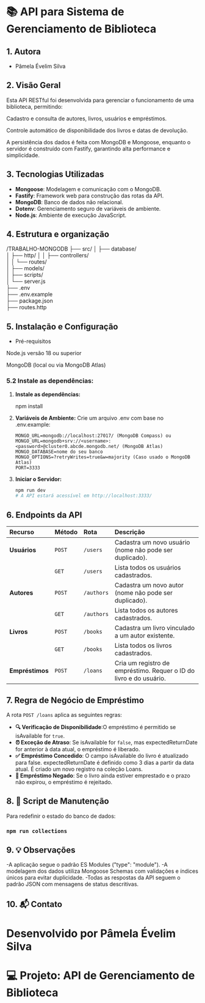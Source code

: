# 📚 API para Sistema de Gerenciamento de Biblioteca 

## 1. Autora

* Pâmela Évelim Silva

## 2. Visão Geral

Esta API RESTful foi desenvolvida para gerenciar o funcionamento de uma biblioteca, permitindo:

Cadastro e consulta de autores, livros, usuários e empréstimos.

Controle automático de disponibilidade dos livros e datas de devolução.

A persistência dos dados é feita com MongoDB e Mongoose, enquanto o servidor é construído com Fastify, garantindo alta performance e simplicidade.

## 3. Tecnologias Utilizadas 

* **Mongoose**: Modelagem e comunicação com o MongoDB.
* **Fastify**: Framework web para construção das rotas da API.
* **MongoDB**: Banco de dados não relacional.
* **Dotenv**: Gerenciamento seguro de variáveis de ambiente.
* **Node.js**: Ambiente de execução JavaScript.

## 4. Estrutura e organização

/TRABALHO-MONGODB
├── src/
│   ├── database/         
│   ├── http/
│   │   ├── controllers/   
│   │   └── routes/        
│   ├── models/            
│   ├── scripts/           
│   └── server.js          
├── .env                   
├── .env.example           
├── package.json           
├── routes.http            


## 5. Instalação e Configuração

* Pré-requisitos

Node.js versão 18 ou superior

MongoDB (local ou via MongoDB Atlas)

### 5.2 Instale as dependências:

1.  **Instale as dependências:**
   
    npm install

2.  **Variáveis de Ambiente:**
    Crie um arquivo .env com base no .env.example:
    ```
    MONGO_URL=mongodb://localhost:27017/ (MongoDB Compass) ou 
    MONGO_URL=mongodb+srv://<username>:<password>@cluster0.abcde.mongodb.net/ (MongoDB Atlas)
    MONGO_DATABASE=nome do seu banco
    MONGO_OPTIONS=?retryWrites=true&w=majority (Caso usado o MongoDB Atlas)
    PORT=3333
    ```

3.  **Iniciar o Servidor:**
   
    ```bash
    npm run dev
    # A API estará acessível em http://localhost:3333/
    ```
## 6. Endpoints da API

| Recurso | Método | Rota | Descrição |
| :--- | :--- | :--- | :--- |
| **Usuários** | `POST` | `/users` | Cadastra um novo usuário (nome não pode ser duplicado). |
| | `GET` | `/users` | Lista todos os usuários cadastrados. |
| **Autores** | `POST` | `/authors` | Cadastra um novo autor (nome não pode ser duplicado). |
| | `GET` | `/authors` | Lista todos os autores cadastrados. |
| **Livros** | `POST` | `/books` | Cadastra um livro vinculado a um autor existente. |
| | `GET` | `/books` | Lista todos os livros cadastrados. |
| **Empréstimos** | `POST` | `/loans` | Cria um registro de empréstimo. Requer o ID do livro e do usuário. |

## 7. Regra de Negócio de Empréstimo

A rota `POST /loans` aplica as seguintes regras:

* **🔍 Verificação de Disponibilidade**:O empréstimo é permitido se isAvailable for `true`.
* **⏰ Exceção de Atraso**: Se isAvailable for `false`, mas expectedReturnDate for anterior à data atual, o empréstimo é liberado.
* **✅ Empréstimo Concedido**: O campo isAvailable do livro é atualizado para false.
expectedReturnDate é definido como 3 dias a partir da data atual.
É criado um novo registro na coleção Loans.
* **🚫 Empréstimo Negado**: Se o livro ainda estiver emprestado e o prazo não expirou, o empréstimo é rejeitado.

## 8. 🧹 Script de Manutenção

Para redefinir o estado do banco de dados:

### `npm run collections`

## 9. 💡 Observações

-A aplicação segue o padrão ES Modules ("type": "module").
-A modelagem dos dados utiliza Mongoose Schemas com validações e índices únicos para evitar duplicidade.
-Todas as respostas da API seguem o padrão JSON com mensagens de status descritivas.

## 10. 📬 Contato

# Desenvolvido por Pâmela Évelim Silva
# 💻 Projeto: API de Gerenciamento de Biblioteca
